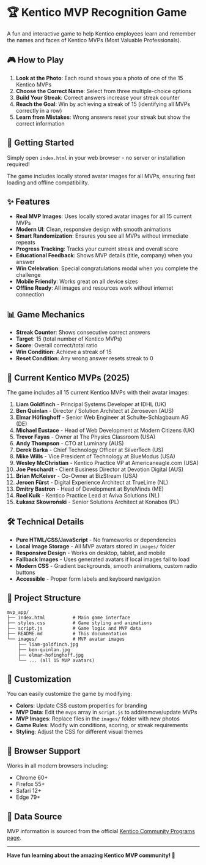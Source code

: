 # 🏆 Kentico MVP Recognition Game

A fun and interactive game to help Kentico employees learn and remember the names and faces of Kentico MVPs (Most Valuable Professionals).

## 🎮 How to Play

1. **Look at the Photo**: Each round shows you a photo of one of the 15 Kentico MVPs
2. **Choose the Correct Name**: Select from three multiple-choice options
3. **Build Your Streak**: Correct answers increase your streak counter
4. **Reach the Goal**: Win by achieving a streak of 15 (identifying all MVPs correctly in a row)
5. **Learn from Mistakes**: Wrong answers reset your streak but show the correct information

## 🚀 Getting Started

Simply open `index.html` in your web browser - no server or installation required!

The game includes locally stored avatar images for all MVPs, ensuring fast loading and offline compatibility.

## ✨ Features

- **Real MVP Images**: Uses locally stored avatar images for all 15 current MVPs
- **Modern UI**: Clean, responsive design with smooth animations
- **Smart Randomization**: Ensures you see all MVPs without immediate repeats
- **Progress Tracking**: Tracks your current streak and overall score
- **Educational Feedback**: Shows MVP details (title, company) when you answer
- **Win Celebration**: Special congratulations modal when you complete the challenge
- **Mobile Friendly**: Works great on all device sizes
- **Offline Ready**: All images and resources work without internet connection

## 📊 Game Mechanics

- **Streak Counter**: Shows consecutive correct answers
- **Target**: 15 (total number of Kentico MVPs)
- **Score**: Overall correct/total ratio
- **Win Condition**: Achieve a streak of 15
- **Reset Condition**: Any wrong answer resets streak to 0

## 👥 Current Kentico MVPs (2025)

The game includes all 15 current Kentico MVPs with their avatar images:

1. **Liam Goldfinch** - Principal Systems Developer at IDHL (UK)
2. **Ben Quinlan** - Director / Solution Architect at Zeroseven (AUS)
3. **Elmar Höfinghoff** - Senior Web Engineer at Schulte-Schlagbaum AG (DE)
4. **Michael Eustace** - Head of Web Development at Modern Citizens (UK)
5. **Trevor Fayas** - Owner at The Physics Classroom (USA)
6. **Andy Thompson** - CTO at Luminary (AUS)
7. **Derek Barka** - Chief Technology Officer at SilverTech (US)
8. **Mike Wills** - Vice President of Technology at BlueModus (USA)
9. **Wesley McChristian** - Kentico Practice VP at Americaneagle.com (USA)
10. **Joe Peschardt** - Client Business Director at Devotion Digital (AUS)
11. **Brian McKeiver** - Co-Owner at BizStream (USA)
12. **Jeroen Fürst** - Digital Experience Architect at TrueLime (NL)
13. **Dmitry Bastron** - Head of Development at ByteMinds (ME)
14. **Roel Kuik** - Kentico Practice Lead at Aviva Solutions (NL)
15. **Łukasz Skowroński** - Senior Solutions Architect at Konabos (PL)

## 🛠 Technical Details

- **Pure HTML/CSS/JavaScript** - No frameworks or dependencies
- **Local Image Storage** - All MVP avatars stored in `images/` folder
- **Responsive Design** - Works on desktop, tablet, and mobile
- **Fallback Images** - Uses generated avatars if local images fail to load
- **Modern CSS** - Gradient backgrounds, smooth animations, custom radio buttons
- **Accessible** - Proper form labels and keyboard navigation

## 📁 Project Structure

```
mvp_app/
├── index.html          # Main game interface
├── styles.css          # Game styling and animations
├── script.js           # Game logic and MVP data
├── README.md           # This documentation
└── images/             # MVP avatar images
    ├── liam-goldfinch.jpg
    ├── ben-quinlan.jpg
    ├── elmar-hofinghoff.jpg
    └── ... (all 15 MVP avatars)
```

## 🎨 Customization

You can easily customize the game by modifying:

- **Colors**: Update CSS custom properties for branding
- **MVP Data**: Edit the `mvps` array in `script.js` to add/remove/update MVPs
- **MVP Images**: Replace files in the `images/` folder with new photos
- **Game Rules**: Modify win conditions, scoring, or streak requirements
- **Styling**: Adjust the CSS for different visual themes

## 📱 Browser Support

Works in all modern browsers including:
- Chrome 60+
- Firefox 55+
- Safari 12+
- Edge 79+

## 🔗 Data Source

MVP information is sourced from the official [Kentico Community Programs page](https://community.kentico.com/community/programs).

---

**Have fun learning about the amazing Kentico MVP community! 🎉** 